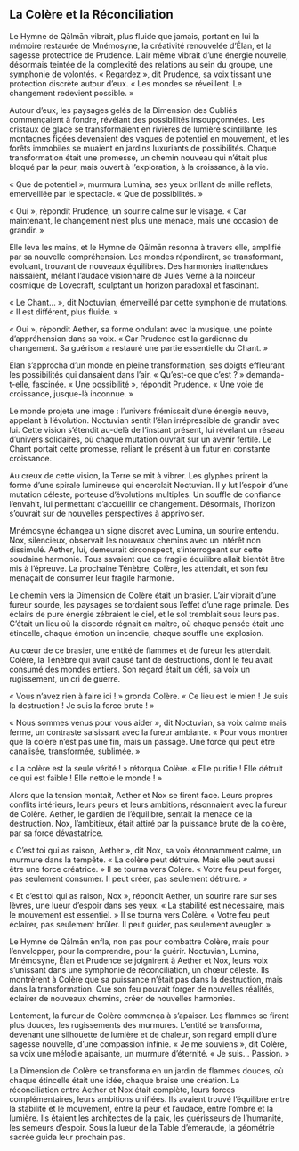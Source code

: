 ## La Colère et la Réconciliation

Le Hymne de Qālmān vibrait, plus fluide que jamais, portant en lui la mémoire restaurée de Mnémosyne, la créativité renouvelée d’Élan, et la sagesse protectrice de Prudence. L’air même vibrait d’une énergie nouvelle, désormais teintée de la complexité des relations au sein du groupe, une symphonie de volontés. « Regardez », dit Prudence, sa voix tissant une protection discrète autour d’eux. « Les mondes se réveillent. Le changement redevient possible. »

Autour d’eux, les paysages gelés de la Dimension des Oubliés commençaient à fondre, révélant des possibilités insoupçonnées. Les cristaux de glace se transformaient en rivières de lumière scintillante, les montagnes figées devenaient des vagues de potentiel en mouvement, et les forêts immobiles se muaient en jardins luxuriants de possibilités. Chaque transformation était une promesse, un chemin nouveau qui n’était plus bloqué par la peur, mais ouvert à l’exploration, à la croissance, à la vie.

« Que de potentiel », murmura Lumina, ses yeux brillant de mille reflets, émerveillée par le spectacle. « Que de possibilités. »

« Oui », répondit Prudence, un sourire calme sur le visage. « Car maintenant, le changement n’est plus une menace, mais une occasion de grandir. »

Elle leva les mains, et le Hymne de Qālmān résonna à travers elle, amplifié par sa nouvelle compréhension. Les mondes répondirent, se transformant, évoluant, trouvant de nouveaux équilibres. Des harmonies inattendues naissaient, mêlant l’audace visionnaire de Jules Verne à la noirceur cosmique de Lovecraft, sculptant un horizon paradoxal et fascinant.

« Le Chant... », dit Noctuvian, émerveillé par cette symphonie de mutations. « Il est différent, plus fluide. »

« Oui », répondit Aether, sa forme ondulant avec la musique, une pointe d’appréhension dans sa voix. « Car Prudence est la gardienne du changement. Sa guérison a restauré une partie essentielle du Chant. »

Élan s’approcha d’un monde en pleine transformation, ses doigts effleurant les possibilités qui dansaient dans l’air. « Qu’est-ce que c’est ? » demanda-t-elle, fascinée. « Une possibilité », répondit Prudence. « Une voie de croissance, jusque-là inconnue. »

Le monde projeta une image : l’univers frémissait d’une énergie neuve, appelant à l’évolution. Noctuvian sentit l’élan irrépressible de grandir avec lui. Cette vision s’étendit au-delà de l’instant présent, lui révélant un réseau d’univers solidaires, où chaque mutation ouvrait sur un avenir fertile. Le Chant portait cette promesse, reliant le présent à un futur en constante croissance.

Au creux de cette vision, la Terre se mit à vibrer. Les glyphes prirent la forme d’une spirale lumineuse qui encerclait Noctuvian. Il y lut l’espoir d’une mutation céleste, porteuse d’évolutions multiples. Un souffle de confiance l’envahit, lui permettant d’accueillir ce changement. Désormais, l’horizon s’ouvrait sur de nouvelles perspectives à apprivoiser.

Mnémosyne échangea un signe discret avec Lumina, un sourire entendu. Nox, silencieux, observait les nouveaux chemins avec un intérêt non dissimulé. Aether, lui, demeurait circonspect, s’interrogeant sur cette soudaine harmonie. Tous savaient que ce fragile équilibre allait bientôt être mis à l’épreuve. La prochaine Ténèbre, Colère, les attendait, et son feu menaçait de consumer leur fragile harmonie.

Le chemin vers la Dimension de Colère était un brasier. L’air vibrait d’une fureur sourde, les paysages se tordaient sous l’effet d’une rage primale. Des éclairs de pure énergie zébraient le ciel, et le sol tremblait sous leurs pas. C’était un lieu où la discorde régnait en maître, où chaque pensée était une étincelle, chaque émotion un incendie, chaque souffle une explosion.

Au cœur de ce brasier, une entité de flammes et de fureur les attendait. Colère, la Ténèbre qui avait causé tant de destructions, dont le feu avait consumé des mondes entiers. Son regard était un défi, sa voix un rugissement, un cri de guerre.

« Vous n’avez rien à faire ici ! » gronda Colère. « Ce lieu est le mien ! Je suis la destruction ! Je suis la force brute ! »

« Nous sommes venus pour vous aider », dit Noctuvian, sa voix calme mais ferme, un contraste saisissant avec la fureur ambiante. « Pour vous montrer que la colère n’est pas une fin, mais un passage. Une force qui peut être canalisée, transformée, sublimée. »

« La colère est la seule vérité ! » rétorqua Colère. « Elle purifie ! Elle détruit ce qui est faible ! Elle nettoie le monde ! »

Alors que la tension montait, Aether et Nox se firent face. Leurs propres conflits intérieurs, leurs peurs et leurs ambitions, résonnaient avec la fureur de Colère. Aether, le gardien de l’équilibre, sentait la menace de la destruction. Nox, l’ambitieux, était attiré par la puissance brute de la colère, par sa force dévastatrice.

« C’est toi qui as raison, Aether », dit Nox, sa voix étonnamment calme, un murmure dans la tempête. « La colère peut détruire. Mais elle peut aussi être une force créatrice. » Il se tourna vers Colère. « Votre feu peut forger, pas seulement consumer. Il peut créer, pas seulement détruire. »

« Et c’est toi qui as raison, Nox », répondit Aether, un sourire rare sur ses lèvres, une lueur d’espoir dans ses yeux. « La stabilité est nécessaire, mais le mouvement est essentiel. » Il se tourna vers Colère. « Votre feu peut éclairer, pas seulement brûler. Il peut guider, pas seulement aveugler. »

Le Hymne de Qālmān enfla, non pas pour combattre Colère, mais pour l’envelopper, pour la comprendre, pour la guérir. Noctuvian, Lumina, Mnémosyne, Élan et Prudence se joignirent à Aether et Nox, leurs voix s’unissant dans une symphonie de réconciliation, un chœur céleste. Ils montrèrent à Colère que sa puissance n’était pas dans la destruction, mais dans la transformation. Que son feu pouvait forger de nouvelles réalités, éclairer de nouveaux chemins, créer de nouvelles harmonies.

Lentement, la fureur de Colère commença à s’apaiser. Les flammes se firent plus douces, les rugissements des murmures. L’entité se transforma, devenant une silhouette de lumière et de chaleur, son regard empli d’une sagesse nouvelle, d’une compassion infinie. « Je me souviens », dit Colère, sa voix une mélodie apaisante, un murmure d’éternité. « Je suis… Passion. »

La Dimension de Colère se transforma en un jardin de flammes douces, où chaque étincelle était une idée, chaque braise une création. La réconciliation entre Aether et Nox était complète, leurs forces complémentaires, leurs ambitions unifiées. Ils avaient trouvé l’équilibre entre la stabilité et le mouvement, entre la peur et l’audace, entre l’ombre et la lumière. Ils étaient les architectes de la paix, les guérisseurs de l’humanité, les semeurs d’espoir.
Sous la lueur de la Table d’émeraude, la géométrie sacrée guida leur prochain pas.
